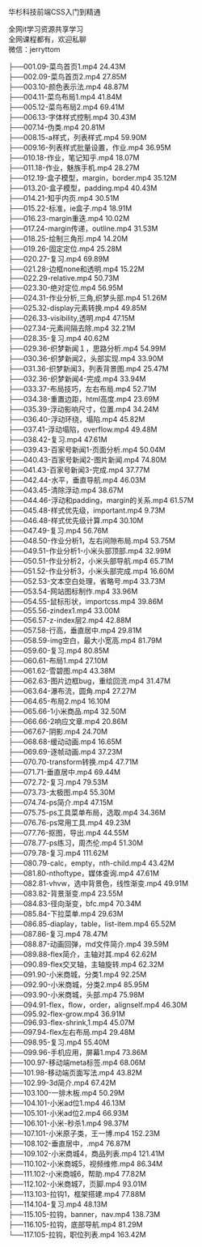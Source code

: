 华杉科技前端CSS入门到精通

全网it学习资源共享学习<br>全网课程都有，欢迎私聊<br>微信：jerryttom<br>

├──001.09-菜鸟首页1.mp4 24.43M<br> ├──002.09-菜鸟首页2.mp4 27.85M<br> ├──003.10-颜色表示法.mp4 48.87M<br> ├──004.11-菜鸟布局1.mp4 41.84M<br> ├──005.12-菜鸟布局2.mp4 69.41M<br> ├──006.13-字体样式控制.mp4 30.43M<br> ├──007.14-伪类.mp4 20.81M<br> ├──008.15-a样式，列表样式.mp4 59.90M<br> ├──009.16-列表样式批量设置，作业.mp4 36.95M<br> ├──010.18-作业，笔记知乎.mp4 18.07M<br> ├──011.18-作业，魅族手机.mp4 28.27M<br> ├──012.19-盒子模型，margin，border.mp4 35.12M<br> ├──013.20-盒子模型，padding.mp4 40.43M<br> ├──014.21-知乎内页.mp4 30.51M<br> ├──015.22-标准，ie盒子.mp4 18.91M<br> ├──016.23-margin重迭.mp4 10.02M<br> ├──017.24-margin传递，outline.mp4 31.53M<br> ├──018.25-绘制三角形.mp4 14.20M<br> ├──019.26-固定定位.mp4 25.28M<br> ├──020.27-复习.mp4 69.89M<br> ├──021.28-边框none和透明.mp4 15.22M<br> ├──022.29-relative.mp4 50.73M<br> ├──023.30-绝对定位.mp4 56.95M<br> ├──024.31-作业分析,三角,织梦头部.mp4 51.26M<br> ├──025.32-display元素转换.mp4 49.85M<br> ├──026.33-visibility,透明.mp4 47.15M<br> ├──027.34-元素间隔去除.mp4 32.21M<br> ├──028.35-复习.mp4 40.62M<br> ├──029.36-织梦新闻１，思路分析.mp4 54.99M<br> ├──030.36-织梦新闻2，头部实现.mp4 33.90M<br> ├──031.36-织梦新闻3，列表背景图.mp4 25.47M<br> ├──032.36-织梦新闻4-完成.mp4 33.94M<br> ├──033.37-布局技巧，左右布局.mp4 52.71M<br> ├──034.38-重置边距，html高度.mp4 23.69M<br> ├──035.39-浮动影响尺寸，位置.mp4 34.24M<br> ├──036.40-浮动环绕，塌陷.mp4 45.82M<br> ├──037.41-浮动塌陷，overflow.mp4 49.48M<br> ├──038.42-复习.mp4 47.61M<br> ├──039.43-百家号新闻1-页面分析.mp4 50.04M<br> ├──040.43-百家号新闻2-图片新闻.mp4 74.80M<br> ├──041.43-百家号新闻3-完成.mp4 37.77M<br> ├──042.44-水平，垂直导航.mp4 46.03M<br> ├──043.45-清除浮动.mp4 38.67M<br> ├──044.46-浮动和padding，margin的关系.mp4 61.57M<br> ├──045.48-样式优先级，important.mp4 9.73M<br> ├──046.48-样式优先级计算.mp4 30.10M<br> ├──047.49-复习.mp4 56.76M<br> ├──048.50-作业分析1，左右间隙布局.mp4 53.75M<br> ├──049.51-作业分析1-小米头部顶部.mp4 32.99M<br> ├──050.51-作业分析2，小米头部导航.mp4 65.71M<br> ├──051.52-作业分析3，小米头部完成.mp4 16.60M<br> ├──052.53-文本空白处理，省略号.mp4 33.73M<br> ├──053.54-网站图标制作.mp4 33.96M<br> ├──054.55-鼠标形状，importcss.mp4 39.86M<br> ├──055.56-zindex1.mp4 33.00M<br> ├──056.57-z-index层2.mp4 42.88M<br> ├──057.58-行高，垂直居中.mp4 29.81M<br> ├──058.59-img空白，最大小宽高.mp4 81.79M<br> ├──059.60-复习.mp4 80.85M<br> ├──060.61-布局1.mp4 27.10M<br> ├──061.62-雪碧图.mp4 43.38M<br> ├──062.63-图片边框bug，重绘回流.mp4 31.47M<br> ├──063.64-瀑布流，圆角.mp4 27.27M<br> ├──064.65-布局2.mp4 16.10M<br> ├──065.66-1小米商品.mp4 32.50M<br> ├──066.66-2响应文章.mp4 20.86M<br> ├──067.67-阴影.mp4 24.70M<br> ├──068.68-缓动动画.mp4 16.65M<br> ├──069.69-逐帧动画.mp4 37.23M<br> ├──070.70-transform转换.mp4 47.71M<br> ├──071.71-垂直居中.mp4 69.44M<br> ├──072.72-复习.mp4 79.53M<br> ├──073.73-太极图.mp4 55.30M<br> ├──074.74-ps简介.mp4 47.15M<br> ├──075.75-ps工具菜单布局，选取.mp4 34.36M<br> ├──076.76-ps常用工具.mp4 49.23M<br> ├──077.76-抠图，导出.mp4 44.55M<br> ├──078.77-ps练习，周杰伦.mp4 51.30M<br> ├──079.78-复习.mp4 111.62M<br> ├──080.79-calc，empty，nth-child.mp4 43.42M<br> ├──081.80-nthoftype，媒体查询.mp4 47.61M<br> ├──082.81-vhvw，选中背景色，线性渐变.mp4 49.91M<br> ├──083.82-背景渐变.mp4 23.55M<br> ├──084.83-径向渐变，bfc.mp4 70.34M<br> ├──085.84-下拉菜单.mp4 29.63M<br> ├──086.85-diaplay，table，list-item.mp4 65.52M<br> ├──087.86-复习.mp4 78.47M<br> ├──088.87-动画回弹，md文件简介.mp4 39.59M<br> ├──089.88-flex简介，主轴对其.mp4 62.62M<br> ├──090.89-flex交叉轴，主轴旋转.mp4 62.32M<br> ├──091.90-小米商城，分类1.mp4 92.25M<br> ├──092.90-小米商城，分类2.mp4 85.95M<br> ├──093.90-小米商城，头部.mp4 75.98M<br> ├──094.91-flex，flow，order，alignself.mp4 46.30M<br> ├──095.92-flex-grow.mp4 36.91M<br> ├──096.93-flex-shrink,1.mp4 45.07M<br> ├──097.94-flex左右布局.mp4 29.48M<br> ├──098.95-复习.mp4 55.40M<br> ├──099.96-手机应用，屏幕1.mp4 73.86M<br> ├──100.97-移动端meta标签.mp4 68.06M<br> ├──101.98-移动端页面写法.mp4 43.82M<br> ├──102.99-3d简介.mp4 67.42M<br> ├──103.100-一排木板.mp4 50.29M<br> ├──104.101-小米ad位1.mp4 46.13M<br> ├──105.101-小米ad位2.mp4 66.93M<br> ├──106.101-小米-秒杀1.mp4 98.37M<br> ├──107.101-小米原子类，王一博.mp4 152.23M<br> ├──108.102-垂直居中，.mp4 76.87M<br> ├──109.102-小米商城4，商品列表.mp4 121.41M<br> ├──110.102-小米商城5，视频维修.mp4 86.34M<br> ├──111.102-小米商城6，帮助.mp4 77.82M<br> ├──112.102-小米商城7，页脚.mp4 93.01M<br> ├──113.103-拉钩1，框架搭建.mp4 77.88M<br> ├──114.104-复习.mp4 48.13M<br> ├──115.105-拉钩，banner，nav.mp4 138.73M<br> ├──116.105-拉钩，底部导航.mp4 81.29M<br> └──117.105-拉钩，职位列表.mp4 163.42M